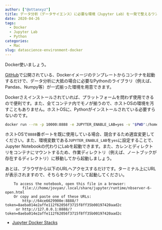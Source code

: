 ```yaml
---
author: ["@ottanxyz"]
title: データ分析（データサイエンス）に必要な環境（Jupyter Lab）を一発で整えるワンライナー
date: 2020-04-26
tags:
  - Docker
  - Jupyter Lab
  - Python
categories:
  - Mac
slug: datascience-environment-docker
---
```

Docker使いましょう。

[GitHub](https://github.com/jupyter/docker-stacks)で公開されている、Dockerイメージのテンプレートからコンテナを起動するだけで、データ分析に大抵の場合に必要なPythonのライブラリ（例えば、Pandas、Numpy等）が一式揃った環境を用意できます。

Dockerさえインストールされていれば、プラットフォームを問わず使用できるので便利です。また、全てコンテナ内でモノが揃うので、ホストOSの環境を汚すこともありません。ホストOSに、Pythonがインストールされている必要すらないのです。

```zsh
docker run --rm -p 10000:8888 -e JUPYTER_ENABLE_LAB=yes -v "$PWD":/home/jovyan/work jupyter/datascience-notebook:9b06df75e445
```

ホストOSで`8888`番ポートを既に使用している場合、競合するため適宜変更してください。また、環境変数である`JUPYTER_ENABLE_LAB`を`yes`に設定することで、Jupyter Notebookの代わりにLabを起動できます。また、カレンとディレクトリをコンテナにマウントするため、作業ディレクトリ（例えば、ノートブックが存在するディレクトリ）に移動してから起動しましょう。

あとは、ブラウザから以下のURLへアクセスするだけです。ターミナル上にURLが表示されますので、そちらをクリックして起動してください。

```
    To access the notebook, open this file in a browser:
        file:///home/jovyan/.local/share/jupyter/runtime/nbserver-6-open.html
    Or copy and paste one of these URLs:
        http://64ce6629900e:8888/?token=8aeba014e2affe112f62056f3715f8ff35b00197420aad2c
     or http://127.0.0.1:8888/?token=8aeba014e2affe112f62056f3715f8ff35b00197420aad2c
```

- [Jupyter Docker Stacks
](https://github.com/jupyter/docker-stacks)
